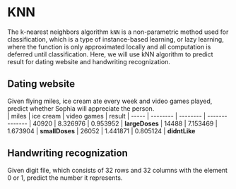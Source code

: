# KNN

The k-nearest neighbors algorithm `kNN` is a non-parametric method used for classification, which is a type of instance-based learning, or lazy learning, where the function is only approximated locally and all computation is deferred until classification. 
Here, we will use kNN algorithm to predict result for dating website and handwriting recognization.

## Dating website
Given flying miles, ice cream ate every week and video games played, predict whether Sophia will appreciate the person.  
| miles | ice cream | video games | result
| ----- | -------- | -------- | --------------
| 40920 | 8.326976 | 0.953952 | **largeDoses**
| 14488 | 7.153469 | 1.673904 | **smallDoses**
| 26052 | 1.441871 | 0.805124 | **didntLike**

## Handwriting recognization
Given digit file, which consists of 32 rows and 32 columns with the element 0 or 1, predict the number it represents.
